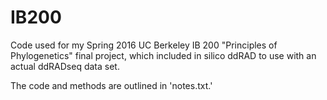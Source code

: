 # IB200
Code used for my Spring 2016 UC Berkeley IB 200 "Principles of Phylogenetics" final project, which included in silico ddRAD to use with an actual ddRADseq data set. 

The code and methods are outlined in 'notes.txt.'

